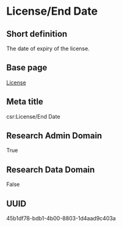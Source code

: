 # License/End Date
## Short definition
The date of expiry of the license.
## Base page
[License](https://github.com/EuroCRIS/CASRAI-Dictionairies/blob/main/Objects/License.md)
## Meta title
csr:License/End Date
## Research Admin Domain
True
## Research Data Domain
False
## UUID
45b1df78-bdb1-4b00-8803-1d4aad9c403a
